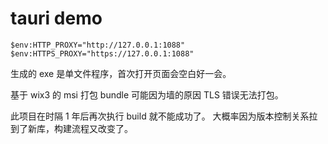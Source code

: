 # tauri demo

```pwsh
$env:HTTP_PROXY="http://127.0.0.1:1088"
$env:HTTPS_PROXY="https://127.0.0.1:1088"
```

生成的 exe 是单文件程序，首次打开页面会空白好一会。

基于 wix3 的 msi 打包 bundle 可能因为墙的原因 TLS 错误无法打包。

此项目在时隔 1 年后再次执行 build 就不能成功了。
大概率因为版本控制关系拉到了新库，构建流程又改变了。

